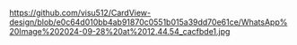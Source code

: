 https://github.com/visu512/CardView-design/blob/e0c64d010bb4ab91870c0551b015a39dd70e61ce/WhatsApp%20Image%202024-09-28%20at%2012.44.54_cacfbde1.jpg
